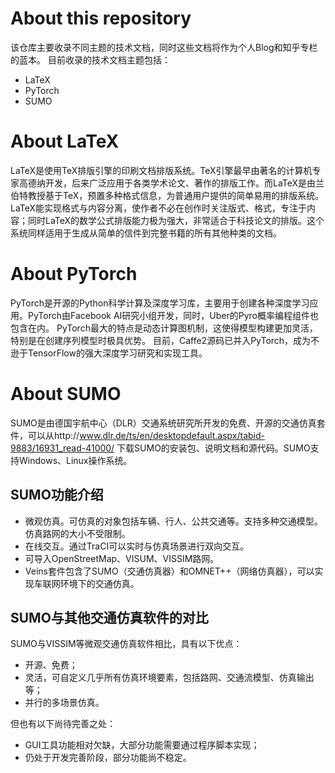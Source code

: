 # About this repository
该仓库主要收录不同主题的技术文档，同时这些文档将作为个人Blog和知乎专栏的蓝本。
目前收录的技术文档主题包括：
* LaTeX
* PyTorch
* SUMO

# About LaTeX
LaTeX是使用TeX排版引擎的印刷文档排版系统。TeX引擎最早由著名的计算机专家高德纳开发，后来广泛应用于各类学术论文、著作的排版工作。而LaTeX是由兰伯特教授基于TeX，预置多种格式信息，为普通用户提供的简单易用的排版系统。LaTeX能实现格式与内容分离，使作者不必在创作时关注版式、格式，专注于内容；同时LaTeX的数学公式排版能力极为强大，非常适合于科技论文的排版。这个系统同样适用于生成从简单的信件到完整书籍的所有其他种类的文档。

# About PyTorch
PyTorch是开源的Python科学计算及深度学习库，主要用于创建各种深度学习应用。PyTorch由Facebook AI研究小组开发，同时，Uber的Pyro概率编程组件也包含在内。
PyTorch最大的特点是动态计算图机制，这使得模型构建更加灵活，特别是在创建序列模型时极具优势。
目前，Caffe2源码已并入PyTorch，成为不逊于TensorFlow的强大深度学习研究和实现工具。

# About SUMO
SUMO是由德国宇航中心（DLR）交通系统研究所开发的免费、开源的交通仿真套件，可以从http://www.dlr.de/ts/en/desktopdefault.aspx/tabid-9883/16931_read-41000/ 下载SUMO的安装包、说明文档和源代码。SUMO支持Windows、Linux操作系统。

## SUMO功能介绍
* 微观仿真。可仿真的对象包括车辆、行人、公共交通等。支持多种交通模型。仿真路网的大小不受限制。
* 在线交互。通过TraCI可以实时与仿真场景进行双向交互。
* 可导入OpenStreetMap、VISUM、VISSIM路网。
* Veins套件包含了SUMO（交通仿真器）和OMNET++（网络仿真器），可以实现车联网环境下的交通仿真。

## SUMO与其他交通仿真软件的对比
SUMO与VISSIM等微观交通仿真软件相比，具有以下优点：
* 开源、免费；
* 灵活，可自定义几乎所有仿真环境要素，包括路网、交通流模型、仿真输出等；
* 并行的多场景仿真。

但也有以下尚待完善之处：
* GUI工具功能相对欠缺，大部分功能需要通过程序脚本实现；
* 仍处于开发完善阶段，部分功能尚不稳定。
